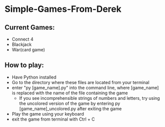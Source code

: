 # Simple-Games-From-Derek
## Current Games:
- Connect 4
- Blackjack
- War(card game)
## How to play:
- Have Python installed
- Go to the directory where these files are located from your terminal
- enter "py [game_name].py" into the command line, where [game_name] is replaced with the name of the file containing the game
  - If you see incomprehensible strings of numbers and letters, try using the uncolored version of the game by entering py [game_name]_uncolored.py after exiting the game
- Play the game using your keyboard
- exit the game from terminal with Ctrl + C